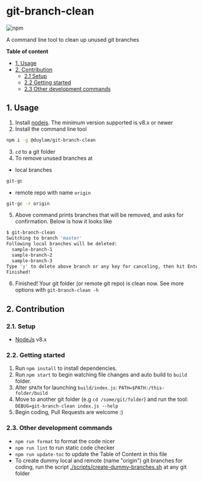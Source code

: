 # git-branch-clean

![npm](https://img.shields.io/npm/v/@duylam/git-branch-clean)

A command line tool to clean up unused git branches

**Table of content**

<!-- toc -->

- [1. Usage](#1-usage)
- [2. Contribution](#2-contribution)
  * [2.1 Setup](#21-setup)
  * [2.2 Getting started](#22-getting-started)
  * [2.3 Other development commands](#23-other-development-commands)

<!-- tocstop -->

## 1. Usage

1. Install [nodejs](https://nodejs.org/en/download/). The minimum version supported is v8.x or newer
1. Install the command line tool

```bash
npm i -g @duylam/git-branch-clean
```

3. `cd` to a git folder
1. To remove unused branches at
  - local branches
  ```bash
  git-gc
  ```
  - remote repo with name `origin`
  ```bash
  git-gc -r origin
  ```
5. Above command prints branches that will be removed, and asks for confirmation. Below is how it looks like

```bash
$ git-branch-clean
Switching to branch 'master'
Following local branches will be deleted:
  sample-branch-1
  sample-branch-2
  sample-branch-3
Type 'y' to delete above branch or any key for canceling, then hit Enter: y
Finished!
```

6. Finished! Your git folder (or remote git repo) is clean now. See more options with `git-branch-clean -h`

## 2. Contribution

### 2.1. Setup

- [NodeJs](https://nodejs.org/en/download/) v8.x

### 2.2. Getting started

1. Run `npm install` to install dependencies.
1. Run `npm start` to begin watching file changes and auto build to `build` folder.
1. Alter `$PATH` for launching `build/index.js`: `PATH=$PATH:/this-folder/build`
1. Move to another git folder (e.g `cd /some/git/folder`) and run the tool: `DEBUG=git-branch-clean index.js --help`
1. Begin coding, Pull Requests are welcome :)

### 2.3. Other development commands

- `npm run format` to format the code nicer
- `npm run lint` to run static code checker
- `npm run update-toc` to update the Table of Content in this file
- To create dummy local and remote (name "origin") git branches for coding, run the script [./scripts/create-dummy-branches.sh](./scripts/create-dummy-branches.sh) at any git folder
